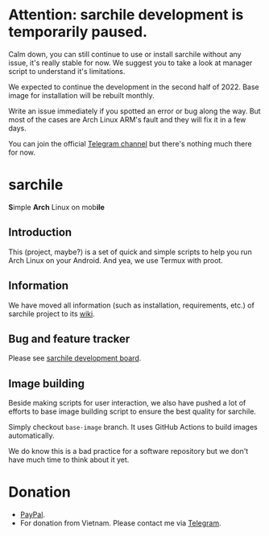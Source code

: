 # Attention: sarchile development is temporarily paused.

Calm down, you can still continue to use or install sarchile without any issue, it's really stable for now. We suggest you to take a look at manager script to understand it's limitations.

We expected to continue the development in the second half of 2022. Base image for installation will be rebuilt monthly.

Write an issue immediately if you spotted an error or bug along the way. But most of the cases are Arch Linux ARM's fault and they will fix it in a few days.

You can join the official [Telegram channel](https://t.me/joinchat/ol_1uKptA1ZiNWU1) but there's nothing much there for now.

# sarchile

**S**imple **Arch** Linux on mob**ile**

## Introduction

This (project, maybe?) is a set of quick and simple scripts to help you run Arch Linux on your Android. And yea, we use Termux with proot.

## Information

We have moved all information (such as installation, requirements, etc.) of sarchile project to its [wiki](https://github.com/Weeb-Linux/sarchile/wiki).

## Bug and feature tracker

Please see [sarchile development board](https://github.com/Weeb-Linux/sarchile/projects/1).

## Image building

Beside making scripts for user interaction, we also have pushed a lot of efforts to base image building script to ensure the best quality for sarchile.

Simply checkout `base-image` branch. It uses GitHub Actions to build images automatically.

We do know this is a bad practice for a software repository but we don't have much time to think about it yet.

# Donation
- [PayPal](https://paypal.me/iamwello).
- For donation from Vietnam. Please contact me via [Telegram](https://t.me/wello6143).
